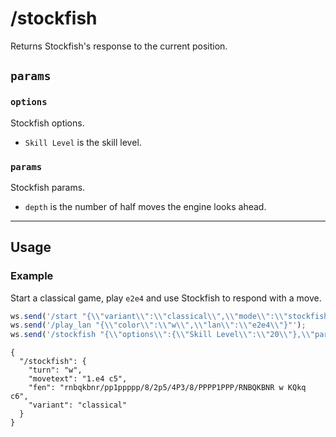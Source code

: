 # /stockfish

Returns Stockfish's response to the current position.

## `params`

### `options`

Stockfish options.

- `Skill Level` is the skill level.

### `params`

Stockfish params.

- `depth` is the number of half moves the engine looks ahead.

---

## Usage

### Example

Start a classical game, play `e2e4` and use Stockfish to respond with a move.

```js
ws.send('/start "{\\"variant\\":\\"classical\\",\\"mode\\":\\"stockfish\\",\\"settings\\":{\\"color\\":\\"w\\"}}"');
ws.send('/play_lan "{\\"color\\":\\"w\\",\\"lan\\":\\"e2e4\\"}"');
ws.send('/stockfish "{\\"options\\":{\\"Skill Level\\":\\"20\\"},\\"params\\":{\\"depth\\":12}}"');
```

```text
{
  "/stockfish": {
    "turn": "w",
    "movetext": "1.e4 c5",
    "fen": "rnbqkbnr/pp1ppppp/8/2p5/4P3/8/PPPP1PPP/RNBQKBNR w KQkq c6",
    "variant": "classical"
  }
}
```

